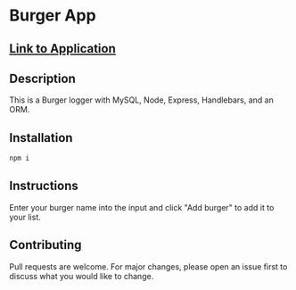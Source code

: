 # Burger App
## [Link to Application](https://angelpsch-burger-app.herokuapp.com/)
## Description 
This is a Burger logger with MySQL, Node, Express, Handlebars, and an ORM. 
## Installation 
```bash
npm i
```
## Instructions 
Enter your burger name into the input and click "Add burger" to add it to your list.
## Contributing
Pull requests are welcome. For major changes, please open an issue first to discuss what you would like to change.
